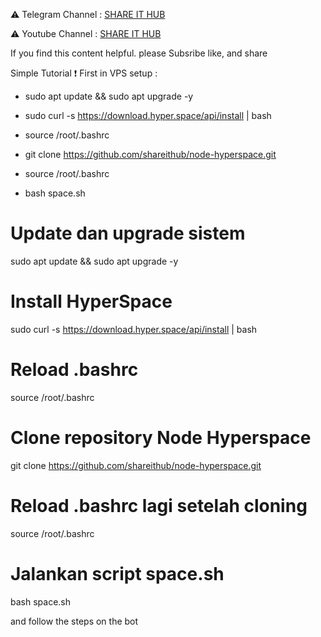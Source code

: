 ⚠️ Telegram Channel : [SHARE IT HUB](https://t.me/SHAREITHUB_COM)

⚠️ Youtube Channel  : [SHARE IT HUB](https://www.youtube.com/channel/UCUvH2S-T6T_hc7DjxhVd28A)

If you find this content helpful. please Subsribe like, and share

Simple Tutorial ❗️
First in VPS setup :

* sudo apt update && sudo apt upgrade -y

* sudo curl -s https://download.hyper.space/api/install | bash

* source /root/.bashrc

* git clone https://github.com/shareithub/node-hyperspace.git

* source /root/.bashrc

* bash space.sh


# Update dan upgrade sistem
sudo apt update && sudo apt upgrade -y

# Install HyperSpace
sudo curl -s https://download.hyper.space/api/install | bash

# Reload .bashrc
source /root/.bashrc

# Clone repository Node Hyperspace
git clone https://github.com/shareithub/node-hyperspace.git

# Reload .bashrc lagi setelah cloning
source /root/.bashrc

# Jalankan script space.sh
bash space.sh

 and follow the steps on the bot

